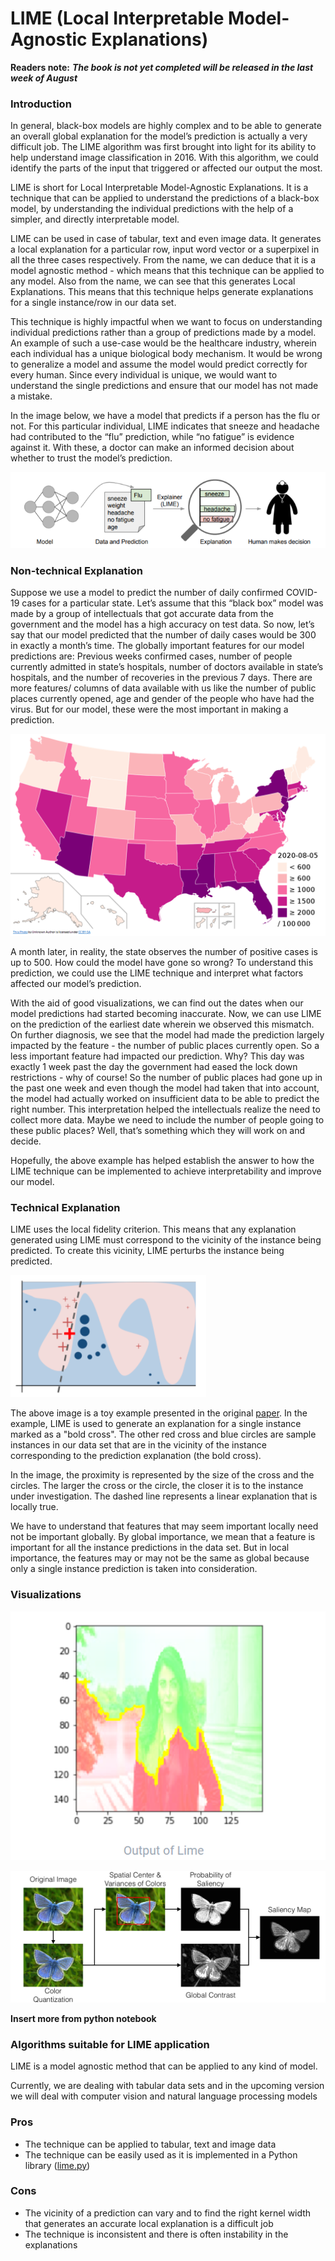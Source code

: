 # LIME \(Local Interpretable Model-Agnostic Explanations\)

**Readers note:** _**The book is not yet completed will be released in the last week of August**_

### Introduction

In general, black-box models are highly complex and to be able to generate an overall global explanation for the model’s prediction is actually a very difficult job. The LIME algorithm was first brought into light for its ability to help understand image classification in 2016. With this algorithm, we could identify the parts of the input that triggered or affected our output the most.

LIME is short for Local Interpretable Model-Agnostic Explanations. It is a technique that can be applied to understand the predictions of a black-box model, by understanding the individual predictions with the help of a simpler, and directly interpretable model. 

LIME can be used in case of tabular, text and even image data. It generates a local explanation for a particular row, input word vector or a superpixel in all the three cases respectively. From the name, we can deduce that it is a model agnostic method - which means that this technique can be applied to any model. Also from the name, we can see that this generates Local Explanations. This means that this technique helps generate explanations for a single instance/row in our data set.

This technique is highly impactful when we want to focus on understanding individual predictions rather than a group of predictions made by a model. An example of such a use-case would be the healthcare industry, wherein each individual has a unique biological body mechanism. It would be wrong to generalize a model and assume the model would predict correctly for every human. Since every individual is unique, we would want to understand the single predictions and ensure that our model has not made a mistake. 

In the image below, we have a model that predicts if a person has the flu or not. For this particular individual, LIME indicates that sneeze and headache had contributed to the “flu” prediction, while “no fatigue” is evidence against it. With these, a doctor can make an informed decision about whether to trust the model’s prediction.

![LIME highlights the symptoms that led to the prediction](../.gitbook/assets/image%20%2826%29.png)

### Non-technical Explanation

Suppose we use a model to predict the number of daily confirmed COVID-19 cases for a particular state. Let’s assume that this “black box” model was made by a group of intellectuals that got accurate data from the government and the model has a high accuracy on test data. So now, let’s say that our model predicted that the number of daily cases would be 300 in exactly a month’s time. The globally important features for our model predictions are: Previous weeks confirmed cases, number of people currently admitted in state’s hospitals, number of doctors available in state’s hospitals, and the number of recoveries in the previous 7 days. There are more features/ columns of data available with us like the number of public places currently opened, age and gender of the people who have had the virus. But for our model, these were the most important in making a prediction.  


![](../.gitbook/assets/image%20%2828%29.png)

A month later, in reality, the state observes the number of positive cases is up to 500. How could the model have gone so wrong? To understand this prediction, we could use the LIME technique and interpret what factors affected our model’s prediction. 

With the aid of good visualizations, we can find out the dates when our model predictions had started becoming inaccurate. Now, we can use LIME on the prediction of the earliest date wherein we observed this mismatch. On further diagnosis, we see that the model had made the prediction largely impacted by the feature - the number of public places currently open. So a less important feature had impacted our prediction. Why? This day was exactly 1 week past the day the government had eased the lock down restrictions - why of course! So the number of public places had gone up in the past one week and even though the model had taken that into account, the model had actually worked on insufficient data to be able to predict the right number. This interpretation helped the intellectuals realize the need to collect more data. Maybe we need to include the number of people going to these public places? Well, that’s something which they will work on and decide.

Hopefully, the above example has helped establish the answer to how the LIME technique can be implemented to achieve interpretability and improve our model. 

### Technical Explanation

LIME uses the local fidelity criterion. This means that any explanation generated using LIME must correspond to the vicinity of the instance being predicted. To create this vicinity, LIME perturbs the instance being predicted. 

 

![](../.gitbook/assets/image%20%2827%29.png)

The above image is a toy example presented in the original [paper](https://arxiv.org/abs/1602.04938). In the example, LIME is used to generate an explanation for a single instance marked as a "bold cross". The other red cross and blue circles are sample instances in our data set that are in the vicinity of the instance corresponding to the prediction explanation \(the bold cross\). 

In the image, the proximity is represented by the size of the cross and the circles. The larger the cross or the circle, the closer it is to the instance under investigation. The dashed line represents a linear explanation that is locally true. 

We have to understand that features that may seem important locally need not be important globally. By global importance, we mean that a feature is important for all the instance predictions in the data set. But in local importance, the features may or may not be the same as global because only a single instance prediction is taken into consideration.

### Visualizations

![](../.gitbook/assets/book-lime.png)

![](../.gitbook/assets/saliency-1.png)



**Insert more from python notebook**

### Algorithms suitable for LIME application

LIME is a model agnostic method that can be applied to any kind of model.

Currently, we are dealing with tabular data sets and in the upcoming version we will deal with computer vision and natural language processing models

### **Pros** 

* The technique can be applied to tabular, text and image data
* The technique can be easily used as it is implemented in a Python library \([lime.py](https://github.com/marcotcr/lime)\)

### **Cons**

* The vicinity of a prediction can vary and to find the right  kernel width that generates an accurate local explanation is a difficult job
* The technique is inconsistent and there is often instability in the explanations






